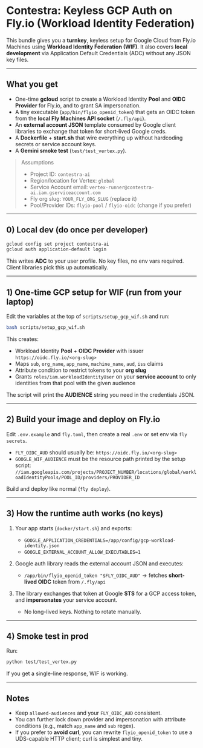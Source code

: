 # Contestra: Keyless GCP Auth on Fly.io (Workload Identity Federation)

This bundle gives you a **turnkey**, keyless setup for Google Cloud from Fly.io Machines using **Workload Identity Federation (WIF)**.
It also covers **local development** via Application Default Credentials (ADC) without any JSON key files.

---

## What you get

- One-time **gcloud** script to create a Workload Identity **Pool** and **OIDC Provider** for Fly.io, and to grant SA impersonation.
- A tiny executable (`app/bin/flyio_openid_token`) that gets an OIDC token from the **local Fly Machines API socket** (`/.fly/api`).
- An **external account JSON** template consumed by Google client libraries to exchange that token for short‑lived Google creds.
- A **Dockerfile** + **start.sh** that wire everything up without hardcoding secrets or service account keys.
- A **Gemini smoke test** (`test/test_vertex.py`).

> Assumptions
> - Project ID: `contestra-ai`
> - Region/location for Vertex: `global`
> - Service Account email: `vertex-runner@contestra-ai.iam.gserviceaccount.com`
> - Fly org slug: `YOUR_FLY_ORG_SLUG` (replace it)
> - Pool/Provider IDs: `flyio-pool` / `flyio-oidc` (change if you prefer)

---

## 0) Local dev (do once per developer)

```bash
gcloud config set project contestra-ai
gcloud auth application-default login
```

This writes **ADC** to your user profile. No key files, no env vars required. Client libraries pick this up automatically.

---

## 1) One-time GCP setup for WIF (run from your laptop)

Edit the variables at the top of `scripts/setup_gcp_wif.sh` and run:

```bash
bash scripts/setup_gcp_wif.sh
```

This creates:
- Workload Identity **Pool** + **OIDC Provider** with issuer `https://oidc.fly.io/<org-slug>`
- Maps `sub`, `org_name`, `app_name`, `machine_name`, `aud`, `iss` claims
- Attribute condition to restrict tokens to your **org slug**
- Grants `roles/iam.workloadIdentityUser` on your **service account** to only identities from that pool with the given audience

The script will print the **AUDIENCE** string you need in the credentials JSON.

---

## 2) Build your image and deploy on Fly.io

Edit `.env.example` and `fly.toml`, then create a real `.env` or set env via `fly secrets`.

- `FLY_OIDC_AUD` should usually be: `https://oidc.fly.io/<org-slug>`
- `GOOGLE_WIF_AUDIENCE` must be the resource path printed by the setup script:
  `//iam.googleapis.com/projects/PROJECT_NUMBER/locations/global/workloadIdentityPools/POOL_ID/providers/PROVIDER_ID`

Build and deploy like normal (`fly deploy`).

---

## 3) How the runtime auth works (no keys)

1. Your app starts (`docker/start.sh`) and exports:
   - `GOOGLE_APPLICATION_CREDENTIALS=/app/config/gcp-workload-identity.json`
   - `GOOGLE_EXTERNAL_ACCOUNT_ALLOW_EXECUTABLES=1`

2. Google auth library reads the external account JSON and executes:
   - `/app/bin/flyio_openid_token "$FLY_OIDC_AUD"` → fetches **short-lived OIDC** token from `/.fly/api`

3. The library exchanges that token at Google **STS** for a GCP access token, and **impersonates** your service account.
   - No long-lived keys. Nothing to rotate manually.

---

## 4) Smoke test in prod

Run:
```bash
python test/test_vertex.py
```

If you get a single-line response, WIF is working.

---

## Notes

- Keep `allowed-audiences` and your `FLY_OIDC_AUD` consistent.
- You can further lock down provider and impersonation with attribute conditions (e.g., match `app_name` and `sub` regex).
- If you prefer to **avoid curl**, you can rewrite `flyio_openid_token` to use a UDS-capable HTTP client; curl is simplest and tiny.
